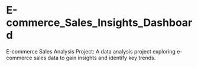 # E-commerce_Sales_Insights_Dashboard
E-commerce Sales Analysis Project: A data analysis project exploring e-commerce sales data to gain insights and identify key trends.
